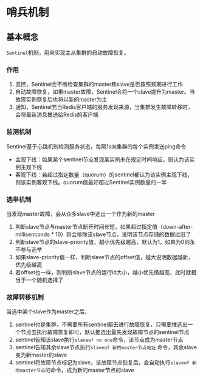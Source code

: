 # 哨兵机制

## 基本概念

`Sentinel`机制，用来实现主从集群的自动故障恢复。

### 作用

1. 监控，Sentinel会不断检查集群的master和slave是否按照预期进行工作
2. 自动故障恢复，如果master故障，Sentinel会将一个slave提升为master。当故障实例恢复后也将以新的master为主
3. 通知，Sentinel充当Redis客户端的服务发现来源，当集群发生故障转移时，会将最新消息推送给Redis的客户端

### 监测机制

Sentinel基于心跳机制检测服务状态，每隔1s向集群的每个实例发送ping命令

- 主观下线：如果某个sentinel节点发现某实例未在规定时间响应，则认为该实例主观下线
- 客观下线：若超过指定数量（quorum）的sentinel都认为该实例主观下线，则该实例客观下线。quorum值最好超过Sentinel实例数量的一半

### 选举机制

当发现master故障，会从众多slave中选出一个作为新的master

1. 判断slave节点与master节点断开时间长短，如果超过指定值（down-after-millisenconds * 10）则会排除该slave节点，说明该节点存储的数据过旧了
2. 判断slave节点的slave-priority值，越小优先级越高，默认为1，如果为0则永不参与选举
3. 如果slave-priority值一样，判断slave节点的offset值，越大说明数据越新，优先级越高
4. 若offset也一样，则判断slave节点的运行id大小，越小优先级越高，此时就相当于一个随机选择了

### 故障转移机制

当选中某个slave作为master之后，

1. sentinel也是集群，不需要所有sentinel都去进行故障恢复，只需要推选出一个节点去执行故障恢复即可，默认推选出最先发现故障节点的sentinel节点
2. sentinel告知该slave执行`slaveof no one`命令，该节点成为master节点
3. sentinel告知其余slave节点执行`slaveof 新的master节点地址` 命令，其余slave变为新master的slave
4. sentinel将故障节点标记为slave，该故障节点恢复后，会自动执行`slaveof 新的master节点`的命令，成为新的master节点的slave